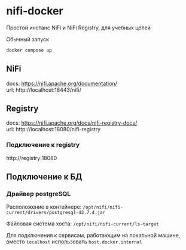 # nifi-docker

Простой инстанс NiFi и NiFi Registry, для учебных целей

Обычный запуск
```sh
docker compose up
```

## NiFi
docs: https://nifi.apache.org/documentation/  
url: http://localhost:18443/nifi/  

## Registry
docs: https://nifi.apache.org/docs/nifi-registry-docs/  
url: http://localhost:18080/nifi-registry  

### Подключение к registry
http://registry:18080

## Подключение к БД

### Драйвер postgreSQL
Расположение в контейнере: `/opt/nifi/nifi-current/drivers/postgresql-42.7.4.jar ` 

Файловая система хоста:  `/opt/nifi/nifi-current/ls-target  `

Для подключения к сервисам, работающим на локальной машине, вместо `localhost` использовать `host.docker.internal`

